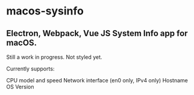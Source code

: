 # macos-sysinfo

## Electron, Webpack, Vue JS System Info app for macOS.

Still a work in progress. Not styled yet.

Currently supports:

CPU model and speed
Network interface (en0 only, IPv4 only)
Hostname
OS Version
